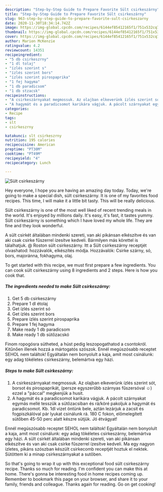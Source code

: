 ```yaml
---
description: "Step-by-Step Guide to Prepare Favorite Sült csirkeszárny"
title: "Step-by-Step Guide to Prepare Favorite Sült csirkeszárny"
slug: 963-step-by-step-guide-to-prepare-favorite-sult-csirkeszarny
date: 2020-11-30T18:34:14.742Z
image: https://img-global.cpcdn.com/recipes/6144ef85412165f1/751x532cq70/sult-csirkeszarny-recept-foto.jpg
thumbnail: https://img-global.cpcdn.com/recipes/6144ef85412165f1/751x532cq70/sult-csirkeszarny-recept-foto.jpg
cover: https://img-global.cpcdn.com/recipes/6144ef85412165f1/751x532cq70/sult-csirkeszarny-recept-foto.jpg
author: Marion McKenzie
ratingvalue: 4.2
reviewcount: 14351
recipeingredient:
- "5 db csirkeszrny"
- "1 dl tolaj"
- "ízlés szerint s"
- "ízlés szerint bors"
- "ízlés szerint pirospaprika"
- "1 fej hagyma"
- "1 db paradicsom"
- "1 db stzacsk"
recipeinstructions:
- "A csirkeszárnyakat megmossuk. Az olajban elkeverünk ízlés szerint sót, borsot és pirospaprikát, (persze egyszerűbb szárnyas fűszersóval ☺) ezzel a &#34;páccal&#34; megkenjük a husit."
- "A hagymát és a paradicsomot karikára vágjuk. A pácolt szárnyakat egymás mellé tesszük a sütőzacsiban és rá/köré pakoljuk a hagymát és paradicsomot. Kb. 1dl vizet öntünk bele, aztán lezárjuk a zacsit és fogpiszkálóval pár lyukat csinálunk rá. 180 C fokon, előmelegített sütőben 45-50 perc alatt készre sütjük. Jó étvágyat!"
categories:
- Recipe
tags:
- slt
- csirkeszrny

katakunci: slt csirkeszrny 
nutrition: 195 calories
recipecuisine: American
preptime: "PT30M"
cooktime: "PT49M"
recipeyield: "4"
recipecategory: Lunch

---
```



![Sült csirkeszárny](https://img-global.cpcdn.com/recipes/6144ef85412165f1/751x532cq70/sult-csirkeszarny-recept-foto.jpg)

Hey everyone, I hope you are having an amazing day today. Today, we're going to make a special dish, sült csirkeszárny. It is one of my favorites food recipes. This time, I will make it a little bit tasty. This will be really delicious.

Sült csirkeszárny is one of the most well liked of recent trending meals in the world. It's enjoyed by millions daily. It's easy, it's fast, it tastes yummy. Sült csirkeszárny is something which I have loved my whole life. They are fine and they look wonderful.

A sült csirkét általában mindenki szereti, van aki pikánsan elkészítve és van aki csak csirke fűszerrel ízesítve kedveli. Bármilyen más körettel is tálalhatjuk. @ Roston sült csirkeszárny. Itt a Sült csirkeszárny receptjét olvashatod: hozzávalók, elkészítés módja. Hozzávalók: Csirke szárny, só, bors, majoránna, fokhagyma, olaj.


To get started with this recipe, we must first prepare a few ingredients. You can cook sült csirkeszárny using 8 ingredients and 2 steps. Here is how you cook that.

<!--inarticleads1-->

##### The ingredients needed to make Sült csirkeszárny:

1. Get 5 db csirkeszárny
1. Prepare 1 dl étolaj
1. Get ízlés szerint só
1. Get ízlés szerint bors
1. Prepare ízlés szerint pirospaprika
1. Prepare 1 fej hagyma
1. Make ready 1 db paradicsom
1. Make ready 1 db sütőzacskó


Finom ropogósra sütheted, a húst pedig leszopogathatod a csontokról. Kitűnően illenek hozzá a mártogatós szószok. Ennél megúszósabb receptet SEHOL nem találtok! Egyáltalán nem bonyolult a kaja, amit most csinálunk: egy adag tökéletes csirkeszárny, belemártva egy házi. 

<!--inarticleads2-->

##### Steps to make Sült csirkeszárny:

1. A csirkeszárnyakat megmossuk. Az olajban elkeverünk ízlés szerint sót, borsot és pirospaprikát, (persze egyszerűbb szárnyas fűszersóval ☺) ezzel a &#34;páccal&#34; megkenjük a husit.
1. A hagymát és a paradicsomot karikára vágjuk. A pácolt szárnyakat egymás mellé tesszük a sütőzacsiban és rá/köré pakoljuk a hagymát és paradicsomot. Kb. 1dl vizet öntünk bele, aztán lezárjuk a zacsit és fogpiszkálóval pár lyukat csinálunk rá. 180 C fokon, előmelegített sütőben 45-50 perc alatt készre sütjük. Jó étvágyat!


Ennél megúszósabb receptet SEHOL nem találtok! Egyáltalán nem bonyolult a kaja, amit most csinálunk: egy adag tökéletes csirkeszárny, belemártva egy házi. A sült csirkét általában mindenki szereti, van aki pikánsan elkészítve és van aki csak csirke fűszerrel ízesítve kedveli. Ma egy nagyon ízletes, pikáns szószban készült csirkecomb receptjét hoztuk el nektek. Sütöttem ki a minap csirkeszárnyakat a sutőben. 

So that's going to wrap it up with this exceptional food sült csirkeszárny recipe. Thanks so much for reading. I'm confident you can make this at home. There's gonna be interesting food in home recipes coming up. Remember to bookmark this page on your browser, and share it to your family, friends and colleague. Thanks again for reading. Go on get cooking!
